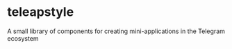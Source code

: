 # teleapstyle
A small library of components for creating mini-applications in the Telegram ecosystem
